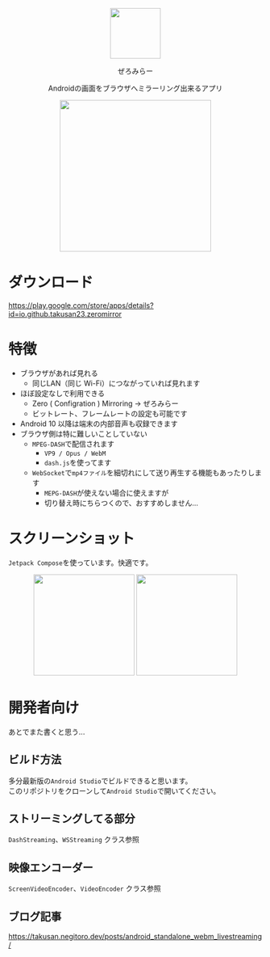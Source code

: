 <p align="center">
    <img width="100" src="https://imgur.com/LtwpB75.png">
</p>
<p align="center">ぜろみらー</p>
<p align="center">Androidの画面をブラウザへミラーリング出来るアプリ</p>

<p align="center">
    <img height="300" src="https://imgur.com/ysPW4m3.png">
</p>

# ダウンロード
https://play.google.com/store/apps/details?id=io.github.takusan23.zeromirror

# 特徴

- ブラウザがあれば見れる
    - 同じLAN（同じ Wi-Fi）につながっていれば見れます
- ほぼ設定なしで利用できる
    - Zero ( Configration ) Mirroring → ぜろみらー
    - ビットレート、フレームレートの設定も可能です
- Android 10 以降は端末の内部音声も収録できます
- ブラウザ側は特に難しいことしていない
    - `MPEG-DASH`で配信されます
        - `VP9 / Opus / WebM`
        - `dash.js`を使ってます
    - `WebSocket`で`mp4ファイル`を細切れにして送り再生する機能もあったりします
        - `MEPG-DASH`が使えない場合に使えますが
        - 切り替え時にちらつくので、おすすめしません...

# スクリーンショット
`Jetpack Compose`を使っています。快適です。

<p align="center">
    <img width="200" src="https://imgur.com/9jP9IEr.png">
    <img width="200" src="https://imgur.com/tO6Rcnn.png">
</p>

# 開発者向け
あとでまた書くと思う...

## ビルド方法
多分最新版の`Android Studio`でビルドできると思います。  
このリポジトリをクローンして`Android Studio`で開いてください。

## ストリーミングしてる部分
`DashStreaming`、`WSStreaming` クラス参照

## 映像エンコーダー
`ScreenVideoEncoder`、`VideoEncoder` クラス参照

## ブログ記事

https://takusan.negitoro.dev/posts/android_standalone_webm_livestreaming/